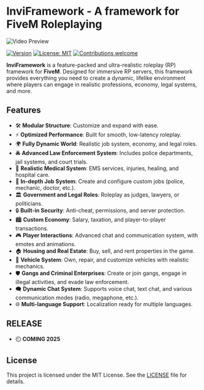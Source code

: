 # InviFramework - A framework for FiveM Roleplaying

![Video Preview](invigifche.gif)

<!-- Optional: Add a logo or banner image -->

[![Version](https://img.shields.io/badge/version-1.0-blue.svg)](https://github.com/your-username/inviFramework) [![License: MIT](https://img.shields.io/badge/License-MIT-yellow.svg)](https://opensource.org/licenses/MIT) [![Contributions welcome](https://img.shields.io/badge/contributions-welcome-brightgreen.svg)](https://github.com/your-username/inviFramework/issues)

**InviFramework** is a feature-packed and ultra-realistic roleplay (RP) framework for **FiveM**. Designed for immersive RP servers, this framework provides everything you need to create a dynamic, lifelike environment where players can engage in realistic professions, economy, legal systems, and more.

## Features

- 🛠️ **Modular Structure**: Customize and expand with ease.
- ⚡ **Optimized Performance**: Built for smooth, low-latency roleplay.
- 🌍 **Fully Dynamic World**: Realistic job system, economy, and legal roles.
- 🚔 **Advanced Law Enforcement System**: Includes police departments, jail systems, and court trials.
- 🏥 **Realistic Medical System**: EMS services, injuries, healing, and hospital care.
- 💼 **In-depth Job System**: Create and configure custom jobs (police, mechanic, doctor, etc.).
- 🏛️ **Government and Legal Roles**: Roleplay as judges, lawyers, or politicians.
- 🔒 **Built-in Security**: Anti-cheat, permissions, and server protection.
- 🏙️ **Custom Economy**: Salary, taxation, and player-to-player transactions.
- 🎮 **Player Interactions**: Advanced chat and communication system, with emotes and animations.
- 🏠 **Housing and Real Estate**: Buy, sell, and rent properties in the game.
- 🚗 **Vehicle System**: Own, repair, and customize vehicles with realistic mechanics.
- 🛡️ **Gangs and Criminal Enterprises**: Create or join gangs, engage in illegal activities, and evade law enforcement.
- 🗨️ **Dynamic Chat System**: Supports voice chat, text chat, and various communication modes (radio, megaphone, etc.).
- 🌐 **Multi-language Support**: Localization ready for multiple languages.

## RELEASE
 - ⏲️ **COMING 2025**

## License

This project is licensed under the MIT License. See the [LICENSE](LICENSE) file for details.

